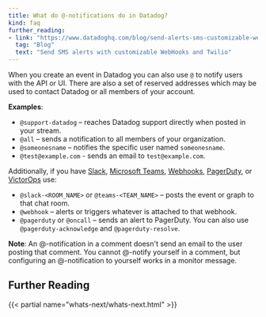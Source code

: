 ```yaml
---
title: What do @-notifications do in Datadog?
kind: faq
further_reading:
- link: "https://www.datadoghq.com/blog/send-alerts-sms-customizable-webhooks-twilio/"
  tag: "Blog"
  text: "Send SMS alerts with customizable WebHooks and Twilio"
---
```


When you create an event in Datadog you can also use `@` to notify users with the API or UI. There are also a set of reserved addresses which may be used to contact Datadog or all members of your account.

**Examples**:

* `@support-datadog` – reaches Datadog support directly when posted in your stream.
* `@all` – sends a notification to all members of your organization.
* `@someonesname` – notifies the specific user named `someonesname`.
* `@test@example.com` - sends an email to `test@example.com`.

Additionally, if you have [Slack][1], [Microsoft Teams][2], [Webhooks][3], [PagerDuty][4], or [VictorOps][5] use:

* `@slack-<ROOM_NAME>` or `@teams-<TEAM_NAME>` – posts the event or graph to that chat room.
* `@webhook` – alerts or triggers whatever is attached to that webhook.
* `@pagerduty` or `@oncall` – sends an alert to PagerDuty. You can also use `@pagerduty-acknowledge` and `@pagerduty-resolve`.

**Note**: An @-notification in a comment doesn't send an email to the user posting that comment. You cannot @-notify yourself in a comment, but configuring an @-notification to yourself works in a monitor message.

## Further Reading

{{< partial name="whats-next/whats-next.html" >}}

[1]: /integrations/slack
[2]: /integrations/microsoft_teams
[3]: /integrations/webhooks
[4]: /integrations/pagerduty
[5]: /integrations/victorops
